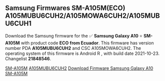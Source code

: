 <h2>Samsung Firmwares SM-A105M(ECO) A105MUBU6CUH2/A105MOWA6CUH2/A105MUBU6CUH1</h2>
Download the Samsung firmware for the ✅ <strong>Samsung Galaxy A10 </strong> ⭐ <strong>SM-A105M</strong> with product code <strong>ECO</strong> <strong> from Ecuador</strong>. This firmware has version number PDA <strong>A105MUBU6CUH2</strong> and CSC A105MOWA6CUH2. The operating system of this firmware is Android R , with build date 2021-10-23. Changelist <strong>21848546</strong>.


[SM-A105M](https://samfirm.shop/samsung/model/SM-A105M)
[A105MUBU6CUH2](https://samfirm.shop/samsung/pda/A105MUBU6CUH2)
[Download Firmware Samsung Galaxy A10 SM-A105M](https://samfirm.shop/samsung/firmware/467649)
